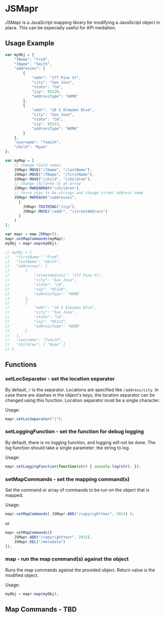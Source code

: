 # JSMapr

JSMapr is a JavaScript mapping library for modifying a JavaScript object in place. This can be especially useful for API mediation.

## Usage Example

```js
var myObj = {
    "fName": "Fred",
    "lName": "Smith",
    "addresses": [
        {
            "addr": "177 Pine St",
            "city": "San Jose",
            "state": "CA",
            "zip": 95120,
            "addressType": "HOME"
        },
        {
            "addr": "10 S Almaden Blvd",
            "city": "San Jose",
            "state": "CA",
            "zip": 95113,
            "addressType": "WORK"
        }
    ],
    "username": "fsmith",
    "child": "Ryan"
};

var myMap = [
    // change field names
    JSMapr.MOVE("/lName", "/lastName"),
    JSMapr.MOVE("/fName", "/firstName"),
    JSMapr.MOVE("/child", "/children"),
    // change children to an array
    JSMapr.MAKEARRAY("/children"),
    // force zips to be strings and change street address name
    JSMapr.MAPEACH("/addresses",
      [
        JSMapr.TOSTRING("/zip"),
        JSMapr.MOVE("/addr", "/streetAddress")
      ]
    )
];

var mapr = new JSMapr();
mapr.setMapCommands(myMap);
myObj = mapr.map(myObj);

// myObj = {
//   "firstName": "Fred",
//   "lastName": "Smith",
//   "addresses": [
//       {
//           "streetAddress": "177 Pine St",
//           "city": "San Jose",
//           "state": "CA",
//           "zip": "95120",
//           "addressType": "HOME"
//       },
//       {
//           "addr": "10 S Almaden Blvd",
//           "city": "San Jose",
//           "state": "CA",
//           "zip": "95113",
//           "addressType": "WORK"
//       }
//   ],
//   "username": "fsmith",
//   "children": [ "Ryan" ]
// }
```

## Functions

### setLocSeparator - set the location separator
By default, ```/``` is the separator. Locations are specified like ```/address/city```. In case there are slashes in the object's keys, the location separator can be changed using this function. Location separator must be a single character.

Usage:

```js
mapr.setLocSeparator("|");
```

### setLoggingFunction - set the function for debug logging
By default, there is no logging function, and logging will not be done. The log function should take a single parameter: the string to log.

Usage:

```js
mapr.setLoggingFunction(function(str) { console.log(str); });
```

### setMapCommands - set the mapping command(s)
Set the command or array of commands to be run on the object that is mapped.

Usage:

```js
mapr.setMapCommands( JSMapr.ADD("/copyrightYear", 2015) );
```
or

```js
mapr.setMapCommands([
    JSMapr.ADD("/copyrightYear", 2015),
    JSMapr.DEL("/metadata")
]);
```

### map - run the map command(s) against the object
Runs the map commands against the provided object. Return value is the modified object.

Usage:

```js
myObj = mapr.map(myObj);
```

## Map Commands - TBD



